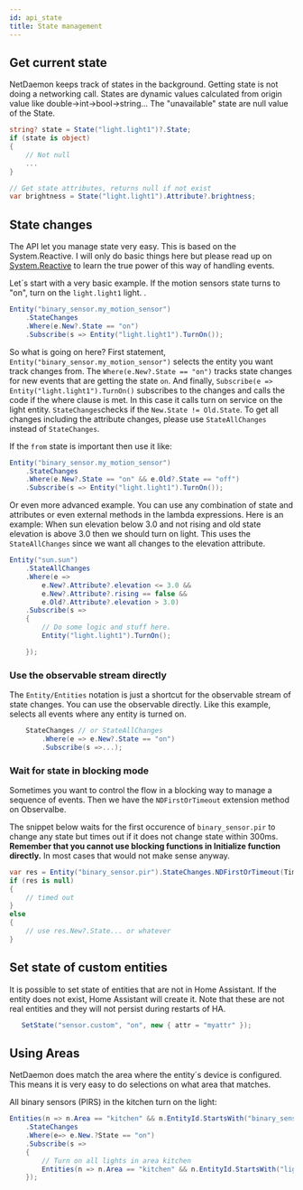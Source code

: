 ```yaml
---
id: api_state
title: State management
---
```



## Get current state

NetDaemon keeps track of states in the background. Getting state is not doing a networking call. States are dynamic values calculated from origin value like double->int->bool->string... The "unavailable" state are null value of the State.

```csharp
string? state = State("light.light1")?.State;
if (state is object)
{
    // Not null
    ...
}

// Get state attributes, returns null if not exist
var brightness = State("light.light1").Attribute?.brightness;

```

## State changes

The API let you manage state very easy. This is based on the System.Reactive. I will only do basic things here but please read up on [System.Reactive](http://introtorx.com/) to learn the true power of this way of handling events.

Let´s start with a very basic example. If the motion sensors state turns to "on", turn on the `light.light1` light. .

```csharp
Entity("binary_sensor.my_motion_sensor")
    .StateChanges
    .Where(e.New?.State == "on")
    .Subscribe(s => Entity("light.light1").TurnOn());
```

So what is going on here? First statement, `Entity("binary_sensor.my_motion_sensor")` selects the entity you want track changes from. The `Where(e.New?.State == "on")` tracks state changes for new events that are getting the state `on`. And finally, `Subscribe(e => Entity("light.light1").TurnOn()` subscribes to the changes and calls the code if the where clause is met. In this case it calls turn on service on the light entity. `StateChanges`checks if the `New.State != Old.State`. To get all changes including the attribute changes, please use `StateAllChanges` instead of `StateChanges`.

If the `from` state is important then use it like:

```csharp
Entity("binary_sensor.my_motion_sensor")
    .StateChanges
    .Where(e.New?.State == "on" && e.Old?.State == "off")
    .Subscribe(s => Entity("light.light1").TurnOn());
```

Or even more advanced example. You can use any combination of state and attributes or even external methods in the lambda expressions. Here is an example: When sun elevation below 3.0 and not rising and old state elevation is above 3.0 then we should turn on light. This uses the `StateAllChanges` since we want all changes to the elevation attribute.

```csharp
Entity("sun.sun")
    .StateAllChanges
    .Where(e =>
        e.New?.Attribute?.elevation <= 3.0 &&
        e.New?.Attribute?.rising == false &&
        e.Old?.Attribute?.elevation > 3.0)
    .Subscribe(s =>
    {
        // Do some logic and stuff here.
        Entity("light.light1").TurnOn();

    });
```

### Use the observable stream directly
The `Entity/Entities` notation is just a shortcut for the observable stream of state changes. You can use the observable directly. Like this example, selects all events where any entity is turned on.

```csharp
    StateChanges // or StateAllChanges
        .Where(e => e.New?.State == "on")
        .Subscribe(s =>...);

```

### Wait for state in blocking mode
Sometimes you want to control the flow in a blocking way to manage a sequence of events. Then we have the `NDFirstOrTimeout` extension method on Observalbe.

The snippet below waits for the first occurence of `binary_sensor.pir` to change any state but times out if it does not change state within 300ms. **Remember that you cannot use blocking functions in Initialize function directly.** In most cases that would not make sense anyway.
```csharp
var res = Entity("binary_sensor.pir").StateChanges.NDFirstOrTimeout(TimeSpan.FromMilliseconds(300));
if (res is null)
{
    // timed out
}
else
{
    // use res.New?.State... or whatever
}
```

## Set state of custom entities
It is possible to set state of entities that are not in Home Assistant. If the entity does not exist, Home Assistant will create it. Note that these are not real entities and they will not persist during restarts of HA.
```csharp
   SetState("sensor.custom", "on", new { attr = "myattr" });
```

## Using Areas

NetDaemon does match the area where the entity´s device is configured. This means it is very easy to do selections on what area that matches.

All binary sensors (PIRS) in the kitchen turn on the light:

```csharp
Entities(n => n.Area == "kitchen" && n.EntityId.StartsWith("binary_sensor."))
    .StateChanges
    .Where(e=> e.New.?State == "on")
    .Subscribe(s =>
    {
        // Turn on all lights in area kitchen
        Entities(n => n.Area == "kitchen" && n.EntityId.StartsWith("light.")).TurnOn();
    });
```



